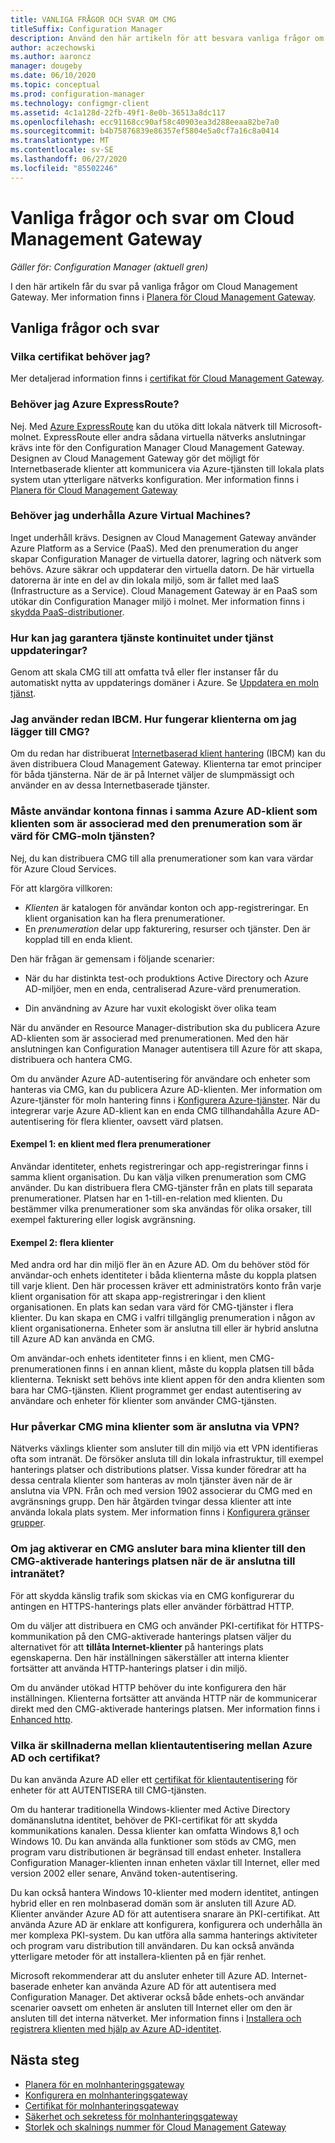 ```yaml
---
title: VANLIGA FRÅGOR OCH SVAR OM CMG
titleSuffix: Configuration Manager
description: Använd den här artikeln för att besvara vanliga frågor om Cloud Management Gateway
author: aczechowski
ms.author: aaroncz
manager: dougeby
ms.date: 06/10/2020
ms.topic: conceptual
ms.prod: configuration-manager
ms.technology: configmgr-client
ms.assetid: 4c1a128d-22fb-49f1-8e0b-36513a8dc117
ms.openlocfilehash: ecc91168cc90af58c40903ea3d288eeaa82be7a0
ms.sourcegitcommit: b4b75876839e86357ef5804e5a0cf7a16c8a0414
ms.translationtype: MT
ms.contentlocale: sv-SE
ms.lasthandoff: 06/27/2020
ms.locfileid: "85502246"
---
```

# <a name="frequently-asked-questions-about-the-cloud-management-gateway"></a>Vanliga frågor och svar om Cloud Management Gateway

*Gäller för: Configuration Manager (aktuell gren)*

I den här artikeln får du svar på vanliga frågor om Cloud Management Gateway. Mer information finns i [Planera för Cloud Management Gateway](plan-cloud-management-gateway.md).

## <a name="frequently-asked-questions"></a>Vanliga frågor och svar

### <a name="what-certificates-do-i-need"></a>Vilka certifikat behöver jag?

Mer detaljerad information finns i [certifikat för Cloud Management Gateway](certificates-for-cloud-management-gateway.md).

### <a name="do-i-need-azure-expressroute"></a>Behöver jag Azure ExpressRoute?

Nej. Med [Azure ExpressRoute](/azure/expressroute/expressroute-introduction) kan du utöka ditt lokala nätverk till Microsoft-molnet. ExpressRoute eller andra sådana virtuella nätverks anslutningar krävs inte för den Configuration Manager Cloud Management Gateway. Designen av Cloud Management Gateway gör det möjligt för Internetbaserade klienter att kommunicera via Azure-tjänsten till lokala plats system utan ytterligare nätverks konfiguration. Mer information finns i [Planera för Cloud Management Gateway](plan-cloud-management-gateway.md)

<!-- SCCMDocs#1659 -->

### <a name="do-i-need-to-maintain-the-azure-virtual-machines"></a>Behöver jag underhålla Azure Virtual Machines?

Inget underhåll krävs. Designen av Cloud Management Gateway använder Azure Platform as a Service (PaaS). Med den prenumeration du anger skapar Configuration Manager de virtuella datorer, lagring och nätverk som behövs. Azure säkrar och uppdaterar den virtuella datorn. De här virtuella datorerna är inte en del av din lokala miljö, som är fallet med IaaS (Infrastructure as a Service). Cloud Management Gateway är en PaaS som utökar din Configuration Manager miljö i molnet. Mer information finns i [skydda PaaS-distributioner](/azure/security/security-paas-deployments).

### <a name="how-can-i-ensure-service-continuity-during-service-updates"></a>Hur kan jag garantera tjänste kontinuitet under tjänst uppdateringar?

Genom att skala CMG till att omfatta två eller fler instanser får du automatiskt nytta av uppdaterings domäner i Azure. Se [Uppdatera en moln tjänst](/azure/cloud-services/cloud-services-update-azure-service).

### <a name="im-already-using-ibcm-if-i-add-cmg-how-do-clients-behave"></a>Jag använder redan IBCM. Hur fungerar klienterna om jag lägger till CMG?

Om du redan har distribuerat [Internetbaserad klient hantering](../plan-internet-based-client-management.md) (IBCM) kan du även distribuera Cloud Management Gateway. Klienterna tar emot principer för båda tjänsterna. När de är på Internet väljer de slumpmässigt och använder en av dessa Internetbaserade tjänster.

### <a name="do-the-user-accounts-have-to-be-in-the-same-azure-ad-tenant-as-the-tenant-associated-with-the-subscription-that-hosts-the-cmg-cloud-service"></a><a name="bkmk_tenant"></a>Måste användar kontona finnas i samma Azure AD-klient som klienten som är associerad med den prenumeration som är värd för CMG-moln tjänsten?
<!--SCCMDocs-pr issue #2873-->
Nej, du kan distribuera CMG till alla prenumerationer som kan vara värdar för Azure Cloud Services.

För att klargöra villkoren:

- _Klienten_ är katalogen för användar konton och app-registreringar. En klient organisation kan ha flera prenumerationer.
- En _prenumeration_ delar upp fakturering, resurser och tjänster. Den är kopplad till en enda klient.

Den här frågan är gemensam i följande scenarier:  

- När du har distinkta test-och produktions Active Directory och Azure AD-miljöer, men en enda, centraliserad Azure-värd prenumeration.

- Din användning av Azure har vuxit ekologiskt över olika team

När du använder en Resource Manager-distribution ska du publicera Azure AD-klienten som är associerad med prenumerationen. Med den här anslutningen kan Configuration Manager autentisera till Azure för att skapa, distribuera och hantera CMG.  

Om du använder Azure AD-autentisering för användare och enheter som hanteras via CMG, kan du publicera Azure AD-klienten. Mer information om Azure-tjänster för moln hantering finns i [Konfigurera Azure-tjänster](../../../servers/deploy/configure/azure-services-wizard.md). När du integrerar varje Azure AD-klient kan en enda CMG tillhandahålla Azure AD-autentisering för flera klienter, oavsett värd platsen.

#### <a name="example-1-one-tenant-with-multiple-subscriptions"></a>Exempel 1: en klient med flera prenumerationer

Användar identiteter, enhets registreringar och app-registreringar finns i samma klient organisation. Du kan välja vilken prenumeration som CMG använder. Du kan distribuera flera CMG-tjänster från en plats till separata prenumerationer. Platsen har en 1-till-en-relation med klienten. Du bestämmer vilka prenumerationer som ska användas för olika orsaker, till exempel fakturering eller logisk avgränsning.

#### <a name="example-2-multiple-tenants"></a>Exempel 2: flera klienter

Med andra ord har din miljö fler än en Azure AD. Om du behöver stöd för användar-och enhets identiteter i båda klienterna måste du koppla platsen till varje klient. Den här processen kräver ett administratörs konto från varje klient organisation för att skapa app-registreringar i den klient organisationen. En plats kan sedan vara värd för CMG-tjänster i flera klienter. Du kan skapa en CMG i valfri tillgänglig prenumeration i någon av klient organisationerna. Enheter som är anslutna till eller är hybrid anslutna till Azure AD kan använda en CMG.

Om användar-och enhets identiteter finns i en klient, men CMG-prenumerationen finns i en annan klient, måste du koppla platsen till båda klienterna. Tekniskt sett behövs inte klient appen för den andra klienten som bara har CMG-tjänsten. Klient programmet ger endast autentisering av användare och enheter för klienter som använder CMG-tjänsten.<!-- SCCMDocs#1902 -->

### <a name="how-does-cmg-affect-my-clients-connected-via-vpn"></a>Hur påverkar CMG mina klienter som är anslutna via VPN?

Nätverks växlings klienter som ansluter till din miljö via ett VPN identifieras ofta som intranät. De försöker ansluta till din lokala infrastruktur, till exempel hanterings platser och distributions platser. Vissa kunder föredrar att ha dessa centrala klienter som hanteras av moln tjänster även när de är anslutna via VPN. Från och med version 1902 associerar du CMG med en avgränsnings grupp. Den här åtgärden tvingar dessa klienter att inte använda lokala plats system. Mer information finns i [Konfigurera gränser grupper](setup-cloud-management-gateway.md#configure-boundary-groups).

### <a name="if-i-enable-a-cmg-will-my-clients-only-connect-to-the-cmg-enabled-management-point-when-theyre-connected-to-the-intranet"></a>Om jag aktiverar en CMG ansluter bara mina klienter till den CMG-aktiverade hanterings platsen när de är anslutna till intranätet?

För att skydda känslig trafik som skickas via en CMG konfigurerar du antingen en HTTPS-hanterings plats eller använder förbättrad HTTP.

Om du väljer att distribuera en CMG och använder PKI-certifikat för HTTPS-kommunikation på den CMG-aktiverade hanterings platsen väljer du alternativet för att **tillåta Internet-klienter** på hanterings plats egenskaperna. Den här inställningen säkerställer att interna klienter fortsätter att använda HTTP-hanterings platser i din miljö.

Om du använder utökad HTTP behöver du inte konfigurera den här inställningen. Klienterna fortsätter att använda HTTP när de kommunicerar direkt med den CMG-aktiverade hanterings platsen. Mer information finns i [Enhanced http](../../../plan-design/hierarchy/enhanced-http.md).

### <a name="what-are-the-differences-with-client-authentication-between-azure-ad-and-certificates"></a>Vilka är skillnaderna mellan klientautentisering mellan Azure AD och certifikat?
<!-- MEMDocs#277 -->
Du kan använda Azure AD eller ett [certifikat för klientautentisering](certificates-for-cloud-management-gateway.md#bkmk_clientauth) för enheter för att AUTENTISERA till CMG-tjänsten.

Om du hanterar traditionella Windows-klienter med Active Directory domänanslutna identitet, behöver de PKI-certifikat för att skydda kommunikations kanalen. Dessa klienter kan omfatta Windows 8,1 och Windows 10. Du kan använda alla funktioner som stöds av CMG, men program varu distributionen är begränsad till endast enheter. Installera Configuration Manager-klienten innan enheten växlar till Internet, eller med version 2002 eller senare, Använd token-autentisering.

Du kan också hantera Windows 10-klienter med modern identitet, antingen hybrid eller en ren molnbaserad domän som är ansluten till Azure AD. Klienter använder Azure AD för att autentisera snarare än PKI-certifikat. Att använda Azure AD är enklare att konfigurera, konfigurera och underhålla än mer komplexa PKI-system. Du kan utföra alla samma hanterings aktiviteter och program varu distribution till användaren. Du kan också använda ytterligare metoder för att installera-klienten på en fjär renhet.

Microsoft rekommenderar att du ansluter enheter till Azure AD. Internet-baserade enheter kan använda Azure AD för att autentisera med Configuration Manager. Det aktiverar också både enhets-och användar scenarier oavsett om enheten är ansluten till Internet eller om den är ansluten till det interna nätverket. Mer information finns i [Installera och registrera klienten med hjälp av Azure AD-identitet](../../deploy/deploy-clients-cmg-azure.md#install-and-register-the-client-using-azure-ad-identity).

## <a name="next-steps"></a>Nästa steg

- [Planera för en molnhanteringsgateway](plan-cloud-management-gateway.md)
- [Konfigurera en molnhanteringsgateway](setup-cloud-management-gateway.md)
- [Certifikat för molnhanteringsgateway](certificates-for-cloud-management-gateway.md)
- [Säkerhet och sekretess för molnhanteringsgateway](security-and-privacy-for-cloud-management-gateway.md)
- [Storlek och skalnings nummer för Cloud Management Gateway](../../../plan-design/configs/size-and-scale-numbers.md#bkmk_cmg)
